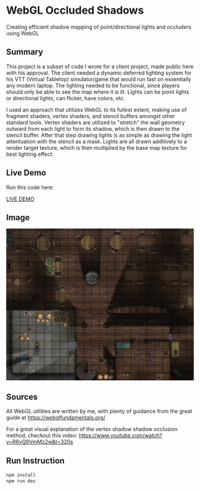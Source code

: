 # WebGL Occluded Shadows

Creating efficient shadow mapping of point/directional lights and occluders using WebGL

## Summary

This project is a subset of code I wrote for a client project, made public here with his approval. The client needed a dynamic deferred lighting system for his VTT (Virtual Tabletop) simulator/game that would run fast on essentially any modern laptop. The lighting needed to be functional, since players should only be able to see the map where it is lit. Lights can be point lights or directional lights, can flicker, have colors, etc.

I used an approach that utilizes WebGL to its fullest extent, making use of fragment shaders, vertex shaders, and stencil buffers amongst other standard tools. Vertex shaders are utilized to "stretch" the wall geometry outward from each light to form its shadow, which is then drawn to the stencil buffer. After that step drawing lights is as simple as drawing the light attentuation with the stencil as a mask. Lights are all drawn additively to a render target texture, which is then multiplied by the base map texture for best lighting effect.

## Live Demo

Run this code here:

[LIVE DEMO](https://shores.design/index.php/shadows-webgl-demo/)

## Image

![](https://github.com/dansh0/shadows_webgl/blob/main/public/Screenshot.png)

## Sources
All WebGL utilities are written by me, with plenty of guidance from the great guide at https://webglfundamentals.org/

For a great visual explanation of the vertex shadow shadow occlusion method, checkout this video: https://www.youtube.com/watch?v=R6vQ9VmMz2w&t=320s

## Run Instruction

```
npm install
npm run dev
```
